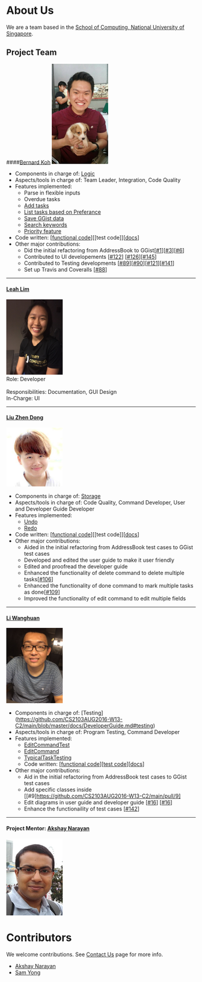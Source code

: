 # About Us

We are a team based in the [School of Computing, National University of Singapore](http://www.comp.nus.edu.sg).

## Project Team

####[Bernard Koh](https://github.com/bernardified)
<img src="images/bernard.jpeg" width="150"><br>

* Components in charge of: [Logic](https://github.com/CS2103AUG2016-W13-C2/main/blob/master/docs/DeveloperGuide.md#logic-component)
* Aspects/tools in charge of: Team Leader, Integration, Code Quality
* Features implemented:
   * Parse in flexible inputs
   * Overdue tasks
   * [Add tasks](https://github.com/CS2103AUG2016-W13-C2/main/blob/master/docs/UserGuide.md#adding-a-task-add)
   * [List tasks based on Preferance](https://github.com/CS2103AUG2016-W13-C2/main/blob/master/docs/UserGuide.md#listing-all-tasks--list)
   * [Save GGist data](https://github.com/CS2103AUG2016-W13-C2/main/blob/master/docs/UserGuide.md#saving-the-data-to-a-specified-location--save)
   * [Search keywords](https://github.com/CS2103AUG2016-W13-C2/main/blob/master/docs/UserGuide.md#searching-tasks-by-keywords-search)
   * [Priority feature](https://github.com/CS2103AUG2016-W13-C2/main/blob/master/docs/UserGuide.md#quick-start)
* Code written: [[functional code](https://github.com/CS2103AUG2016-W13-C2/main/blob/master/collated/main/A0138411N.md)][[test code]][[docs](https://github.com/CS2103AUG2016-W13-C2/main/blob/master/collated/docs/A0138411N.md)]
* Other major contributions:
  * Did the initial refactoring from AddressBook to GGist[[#1](https://github.com/CS2103AUG2016-W13-C2/main/pull/1)][[#3](https://github.com/CS2103AUG2016-W13-C2/main/pull/3)][[#6](https://github.com/CS2103AUG2016-W13-C2/main/pull/6)]
  * Contributed to UI developements [[#122](https://github.com/CS2103AUG2016-W13-C2/main/pull/122)] [[#126](https://github.com/CS2103AUG2016-W13-C2/main/pull/126)][[#145](https://github.com/CS2103AUG2016-W13-C2/main/pull/145)]
  * Contributed to Testing developments [[#89](https://github.com/CS2103AUG2016-W13-C2/main/pull/89)][[#90](https://github.com/CS2103AUG2016-W13-C2/main/pull/90)][[#121](https://github.com/CS2103AUG2016-W13-C2/main/pull/121)][[#141](https://github.com/CS2103AUG2016-W13-C2/main/pull/141)]
  * Set up Travis and Coveralls [[#88](https://github.com/CS2103AUG2016-W13-C2/main/pull/88)]
  
  
-----

#### [Leah Lim](http://github.com/leahlim)
<img src="images/leah.jpeg" width="150"><br>
Role: Developer <br>  
Responsibilities: Documentation, GUI Design <br>
In-Charge: UI

-----

#### [Liu Zhen Dong](http://github.com/dongxuandong) 
<img src="images/zhendong.jpg" width="150"><br>

* Components in charge of: [Storage](https://github.com/CS2103AUG2016-W13-C2/main/blob/master/docs/DeveloperGuide.md#storage-component)
* Aspects/tools in charge of: Code Quality, Command Developer, User and Developer Guide Developer
* Features implemented:
   * [Undo](https://github.com/CS2103AUG2016-W13-C2/main/blob/master/docs/UserGuide.md#undo-undo)
   * [Redo](https://github.com/CS2103AUG2016-W13-C2/main/blob/master/docs/UserGuide.md#redo-redo) 
* Code written: [[functional code](https://github.com/CS2103AUG2016-W13-C2/main/blob/master/collated/main/A0138420N.md)][[test code]][[docs](https://github.com/CS2103AUG2016-W13-C2/main/blob/master/collated/docs/A0138420N.md)] 
* Other major contributions:
  * Aided in the initial refactoring from AddressBook test cases to GGist test cases
  * Developed and edited the user guide to make it user friendly
  * Edited and proofread the developer guide
  * Enhanced the functionality of delete command to delete multiple tasks[[#106](https://github.com/CS2103AUG2016-W13-C2/main/issues/106)]
  * Enhanced the functionality of done command to mark multiple tasks as done[[#109](https://github.com/CS2103AUG2016-W13-C2/main/issues/109)]
  * Improved the functionality of edit command to edit multiple fields
  
-----

#### [Li Wanghuan](http://github.com/liwanghuan)
<img src="images/wanghuan.jpeg" width="150"><br>

* Components in charge of: [Testing] (https://github.com/CS2103AUG2016-W13-C2/main/blob/master/docs/DeveloperGuide.md#testing)
* Aspects/tools in charge of: Program Testing, Command Developer
* Features implemented:
   * [EditCommandTest](https://github.com/CS2103AUG2016-W13-C2/main/blob/master/docs/UserGuide.md#editing-a-task--edit)
   * [EditCommand](https://github.com/CS2103AUG2016-W13-C2/main/blob/master/docs/UserGuide.md#editing-a-task--edit) 
   * [TypicalTaskTesting](https://github.com/CS2103AUG2016-W13-C2/main/blob/master/docs/DeveloperGuide.md#troubleshooting-tests)
   * Code written: [[functional code](https://github.com/CS2103AUG2016-W13-C2/main/blob/master/collated/main/A0147994J.md)][[test code](https://github.com/CS2103AUG2016-W13-C2/main/blob/master/collated/test/A0147994J.md)][[docs](https://github.com/CS2103AUG2016-W13-C2/main/blob/master/collated/docs/A0147994J.md)] 
* Other major contributions:
  * Aid in the initial refactoring from AddressBook test cases to GGist test cases
  * Add specific classes inside [[#9]https://github.com/CS2103AUG2016-W13-C2/main/pull/9]
  * Edit diagrams in user guide and developer guide [[#16](https://github.com/CS2103AUG2016-W13-C2/main/pull/16)] [[#16](https://github.com/CS2103AUG2016-W13-C2/main/pull/16)]
  * Enhance the functionaility of test cases [[#142](https://github.com/CS2103AUG2016-W13-C2/main/issues/142)]

-----

#### Project Mentor: [Akshay Narayan](https://github.com/okkhoy)
<img src="images/AkshayNarayan.jpg" width="150"><br>



# Contributors

We welcome contributions. See [Contact Us](ContactUs.md) page for more info.

* [Akshay Narayan](https://github.com/se-edu/addressbook-level4/pulls?q=is%3Apr+author%3Aokkhoy)
* [Sam Yong](https://github.com/se-edu/addressbook-level4/pulls?q=is%3Apr+author%3Amauris)
